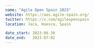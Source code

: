 ```yaml
---
name: "Agile Open Spain 2023"
website: https://aos.agile-spain.org/
twitter: https://x.com/agileopenspain
location: Jaca, Huesca, Spain

date_start: 2023-06-30
date_end:   2023-07-02
---
```

